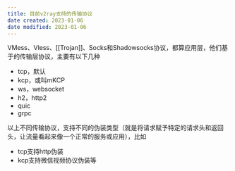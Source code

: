 ```yaml
---
title: 目前v2ray支持的传输协议
date created: 2023-01-06
date modified: 2023-01-06
---
```


VMess、Vless、[[Trojan]]、Socks和Shadowsocks协议，都算应用层，他们基于的传输层协议，主要有以下几种

- tcp，默认
- kcp，或叫mKCP
- ws，websocket
- h2，http2
- quic
- grpc

以上不同传输协议，支持不同的伪装类型（就是将请求赋予特定的请求头和返回头，让流量看起来像一个正常的服务或应用），比如

- tcp支持http伪装
- kcp支持微信视频协议伪装等
